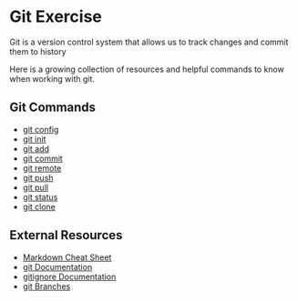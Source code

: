 # Git Exercise 

Git is a version control system that allows us to track changes and commit them to history

Here is a growing collection of resources and helpful commands to know when working with git.
## Git Commands
- [git config](./Commands/Config.md)
- [git init](./Commands/Init.md)
- [git add](./Commands/ADD.md)
- [git commit](./Commands/Commit.md)
- [git remote](./Commands/Remote.md)
- [git push](./Commands/Push.md)
- [git pull](./Commands/Pull.md)
- [git status](./Commands/Status.md)
- [git clone](./Commands/Clone.md)
 
 ## External Resources
 - [Markdown Cheat Sheet](https://www.markdownguide.org/cheat-sheet/)
 - [git Documentation](https://git-scm.com/docs)
 - [gitignore Documentation](https://git-scm.com/docs/gitignore)
 - [git Branches](https://git-scm.com/book/en/v2/Git-Branching-Branches-in-a-Nutshell)
 